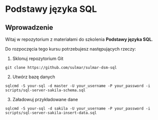 # Podstawy języka SQL

## Wprowadzenie

Witaj w repozytorium z materiałami do szkolenia **Podstawy języka SQL**.

Do rozpoczęcia tego kursu potrzebujesz następujących rzeczy:

1. Sklonuj repozytorium Git
```
git clone https://github.com/sulmar/sulmar-dsm-sql
```
2. Utwórz bazę danych
```
sqlcmd -S your-sql -d master -U your_username -P your_password -i scripts/sql-server-sakila-schema.sql
```
3. Załadowuj przykładowane dane
```
sqlcmd -S your-sql -d sakila -U your_username -P your_password -i scripts/sql-server-sakila-insert-data.sql
```

